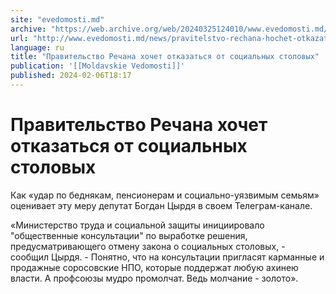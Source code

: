 ```yaml
---
site: "evedomosti.md"
archive: "https://web.archive.org/web/20240325124010/www.evedomosti.md/news/pravitelstvo-rechana-hochet-otkazatsya-ot-socialnyh-stolovyh"
url: "http://www.evedomosti.md/news/pravitelstvo-rechana-hochet-otkazatsya-ot-socialnyh-stolovyh"
language: ru
title: "Правительство Речана хочет отказаться от социальных столовых"
publication: '[[Moldavskie Vedomosti]]'
published: 2024-02-06T18:17
---
```


# Правительство Речана хочет отказаться от социальных столовых

Как «удар по беднякам, пенсионерам и социально-уязвимым семьям» оценивает эту меру депутат Богдан Цырдя в своем Телеграм-канале.

«Министерство труда и социальной защиты инициировало "общественные консультации" по выработке решения, предусматривающего отмену закона о социальных столовых, - сообщил Цырдя. - Понятно, что на консультации пригласят карманные и продажные соросовские НПО, которые поддержат любую ахинею власти. А профсоюзы мудро промолчат. Ведь молчание - золото».